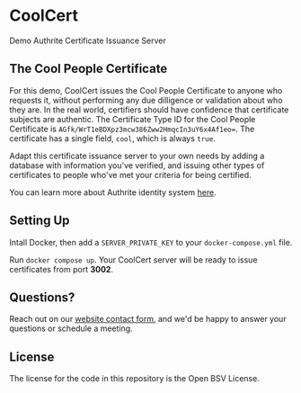 # CoolCert

Demo Authrite Certificate Issuance Server

## The Cool People Certificate

For this demo, CoolCert issues the Cool People Certificate to anyone who requests it, without performing any due dilligence or validation about who they are. In the real world, certifiers should have confidence that certificate subjects are authentic. The Certificate Type ID for the Cool People Certificate is `AGfk/WrT1eBDXpz3mcw386Zww2HmqcIn3uY6x4Af1eo=`. The certificate has a single field, `cool`, which is always `true`.

Adapt this certificate issuance server to your own needs by adding a database with information you've verified, and issuing other types of certificates to people who've met your criteria for being certified.

You can learn more about Authrite identity system [here](https://projectbabbage.com/authrite).

## Setting Up

Intall Docker, then add a `SERVER_PRIVATE_KEY` to your `docker-compose.yml` file.

Run `docker compose up`. Your CoolCert server will be ready to issue certificates from port **3002**.

## Questions?

Reach out on our [website contact form](https://projectbabbage.com/contact), and we'd be happy to answer your questions or schedule a meeting.

## License

The license for the code in this repository is the Open BSV License.
